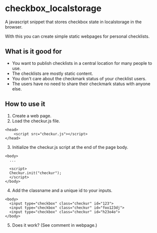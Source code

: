# checkbox_localstorage
A javascript snippet that stores checkbox state in localstorage in the browser.

With this you can create simple static webpages for personal checklists.

## What is it good for
* You want to publish checklists in a central location for many people to use.
* The checklists are mostly static content.
* You don't care about the checkmark status of your checklist users.
* The users have no need to share their checkmark status with anyone else.

## How to use it

1. Create a web page.
2. Load the checkur.js file.

```
<head>
    <script src="checkur.js"></script>
</head>
```

3. Initialize the checkur.js script at the end of the page body.
```
<body>
  ...

  <script>
  Checkur.init("checkur");
  </script>
</body>
```

4. Add the classname and a unique id to your inputs.
```
<body>
  <input type="checkbox" class="checkur" id="123">
  <input type="checkbox" class="checkur" id="foo123dj">
  <input type="checkbox" class="checkur" id="h23o4o">
</body>
```

5. Does it work?
(See comment in webpage.)
